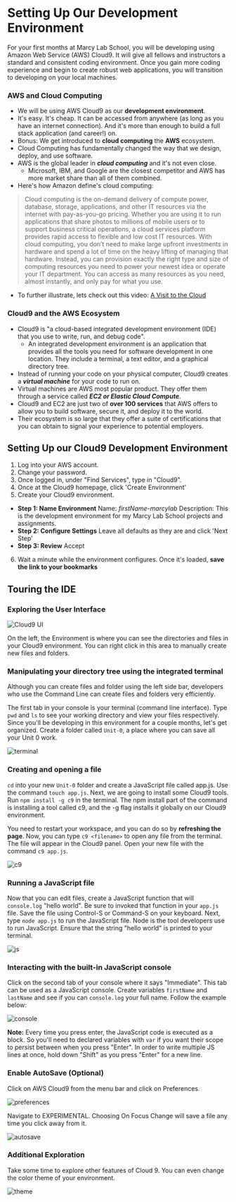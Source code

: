 # Setting Up Our Development Environment

For your first months at Marcy Lab School, you will be developing using Amazon Web Service (AWS) Cloud9. It will give all fellows and instructors a standard and consistent coding environment. Once you gain more coding experience and begin to create robust web applications, you will transition to developing on your local machines.

### AWS and Cloud Computing
* We will be using AWS Cloud9 as our **development environment**.
* It's easy. It's cheap. It can be accessed from anywhere (as long as you have an internet connection). And it's more than enough to build a full stack application (and career!) on.
* Bonus: We get introduced to **cloud computing** the **AWS** ecosystem.
* Cloud Computing has fundamentally changed the way that we design, deploy, and use software.
* AWS is the global leader in **_cloud computing_** and it's not even close.
  * Microsoft, IBM, and Google are the closest competitor and AWS has more market share than all of them combined.
* Here's how Amazon define's cloud computing:
> Cloud computing is the on-demand delivery of compute power, database, storage, applications, and other IT resources via the internet with pay-as-you-go pricing.
> Whether you are using it to run applications that share photos to millions of mobile users or to support business critical operations, a cloud services platform provides rapid access to flexible and low cost IT resources. With cloud computing, you don’t need to make large upfront investments in hardware and spend a lot of time on the heavy lifting of managing that hardware. Instead, you can provision exactly the right type and size of computing resources you need to power your newest idea or operate your IT department. You can access as many resources as you need, almost instantly, and only pay for what you use.
* To further illustrate, lets check out this video: [A Visit to the Cloud](https://youtu.be/94PO2-TL4Vs)

### Cloud9 and the AWS Ecosystem
* Cloud9 is "a cloud-based integrated development environment (IDE) that you use to write, run, and debug code".
  * An integrated development environment is an application that provides all the tools you need for software development in one location. They include a terminal, a text editor, and a graphical directory tree.
* Instead of running your code on your physical computer, Cloud9 creates a **_virtual machine_** for your code to run on.
* Virtual machines are AWS most popular product. They offer them through a service called **_EC2 or Elastic Cloud Compute_**.
* Cloud9 and EC2 are just two of **over 100 services** that AWS offers to allow you to build software, secure it, and deploy it to the world.
* Their ecosystem is so large that they offer a suite of certifications that you can obtain to signal your experience to potential employers.

## Setting Up our Cloud9 Development Environment
1. Log into your AWS account.
2. Change your password.
3. Once logged in, under "Find Services", type in "Cloud9".
4. Once at the Cloud9 homepage, click 'Create Environment'
5. Create your Cloud9 environment.
  * **Step 1: Name Environment**
    Name: _firstName-marcylab_
    Description: This is the development environment for my Marcy Lab School projects and assignments.
  * **Step 2: Configure Settings**
    Leave all defaults as they are and click 'Next Step'
  * **Step 3: Review**
    Accept
6. Wait a minute while the environment configures. Once it's loaded, **save the link to your bookmarks**

## Touring the IDE
### Exploring the User Interface

![Cloud9 UI](./assets/cloud9_ui.png)

On the left, the Environment is where you can see the directories and files in your Cloud9 environment. You can right click in this area to manually create new files and folders.

### Manipulating your directory tree using the integrated terminal

Although you can create files and folder using the left side bar, developers who use the Command Line can create files and folders very efficiently.

The first tab in your console is your terminal (command line interface). Type `pwd` and `ls` to see your working directory and view your files respectively. Since you'll be developing in this environment for a couple months, let's get organized. Create a folder called `Unit-0`, a place where you can save all your Unit 0 work.

![terminal](./assets/terminal.png)

### Creating and opening a file

`cd` into your new `Unit-0` folder and create a JavaScript file called app.js. Use the command `touch app.js`. Next, we are going to install some Cloud9 tools. Run `npm install -g c9` in the terminal. The npm install part of the command is installing a tool called c9, and the -g flag installs it globally on our Cloud9 environment.

You need to restart your workspace, and you can do so by **refreshing the page**. Now, you can type `c9 <filename>` to open any file from the terminal. The file will appear in the Cloud9 panel. Open your new file with the command `c9 app.js`.

![c9](./assets/c9.png)

### Running a JavaScript file

Now that you can edit files, create a JavaScript function that will `console.log` "hello world". Be sure to invoked that function in your `app.js` file. Save the file using Control-S or Command-S on your keyboard. Next, type `node app.js` to run the JavaScript file. Node is the tool developers use to run JavaScript. Ensure that the string "hello world" is printed to your terminal.

![js](./assets/js.png)

### Interacting with the built-in JavaScript console

Click on the second tab of your console where it says "Immediate". This tab can be used as a JavaScript console. Create variables `firstName` and `lastName` and see if you can `console.log` your full name. Follow the example below:

![console](./assets/console.png)

**Note:** Every time you press enter, the JavaScript code is executed as a block. So you'll need to declared variables with `var` if you want their scope to persist between when you press "Enter". In order to write multiple JS lines at once, hold down "Shift" as you press "Enter" for a new line.

### Enable AutoSave (Optional)

Click on AWS Cloud9 from the menu bar and click on Preferences.

![preferences](./assets/preferences.png)

Navigate to EXPERIMENTAL. Choosing On Focus Change will save a file any time you click away from it.  

![autosave](./assets/autosave.png)

### Additional Exploration

Take some time to explore other features of Cloud 9. You can even change the color theme of your environment.

![theme](./assets/theme.png)
